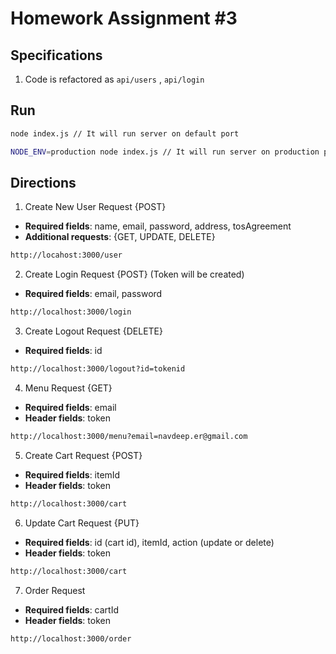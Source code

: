 # Homework Assignment #3

## Specifications
1. Code is refactored as `api/users` , `api/login`

## Run
```bash
node index.js // It will run server on default port

NODE_ENV=production node index.js // It will run server on production port
```

## Directions
1. Create New User Request {POST}
* **Required fields**: name, email, password, address, tosAgreement
* **Additional requests**: {GET, UPDATE, DELETE}
```bash
http://locahost:3000/user
```

2. Create Login Request {POST} (Token will be created)
* **Required fields**: email, password
```bash
http://localhost:3000/login
```

3. Create Logout Request {DELETE}
* **Required fields**: id
```bash
http://localhost:3000/logout?id=tokenid
```
4. Menu Request {GET}
* **Required fields**: email
* **Header fields**: token
```bash
http://localhost:3000/menu?email=navdeep.er@gmail.com
```
5. Create Cart Request {POST}
* **Required fields**: itemId
* **Header fields**: token
```bash
http://localhost:3000/cart
```
6. Update Cart Request {PUT}
* **Required fields**: id (cart id), itemId, action (update or delete) 
* **Header fields**: token
```bash
http://localhost:3000/cart
```
7. Order Request
* **Required fields**: cartId 
* **Header fields**: token
```bash
http://localhost:3000/order
```


